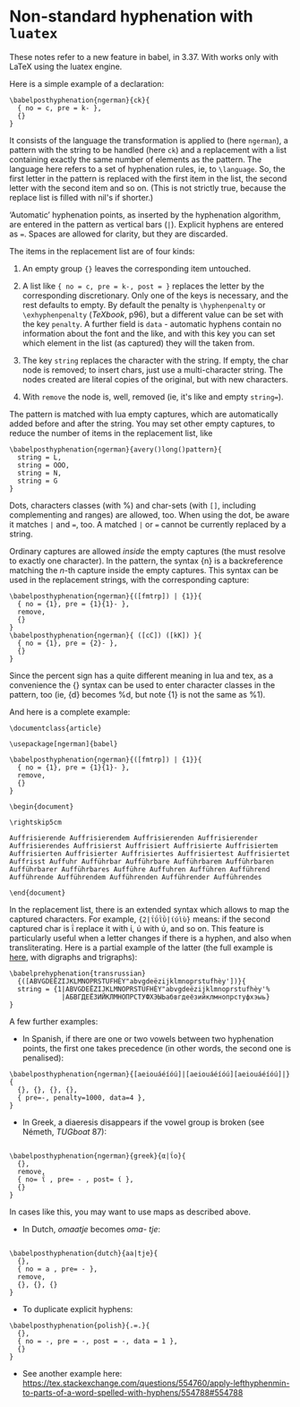 # Non-standard hyphenation with `luatex`

These notes refer to a new feature in babel, in 3.37. With works only with LaTeX using the luatex engine.

Here is a simple example of a declaration:
```
\babelposthyphenation{ngerman}{ck}{
  { no = c, pre = k- },
  {}
}
```

It consists of the language the transformation is applied to (here `ngerman`), a pattern with the string to be handled (here `ck`) and a replacement with a list containing exactly the same number of elements as the pattern. The language here refers to a set of hyphenation rules, ie, to `\language`. So, the first letter in the pattern is replaced with the first item in the list, the second letter with the second item and so on. (This is not strictly true, because the replace list is filled with nil's if shorter.)

‘Automatic’ hyphenation points, as inserted by the hyphenation algorithm, are entered in the pattern as vertical bars (`|`). Explicit hyphens are entered as `=`. Spaces are allowed for clarity, but they are discarded.

The items in the replacement list are of four kinds:

1) An empty group `{}` leaves the corresponding item untouched.

2) A list like `{ no = c, pre = k-, post = }` replaces the letter by the corresponding discretionary. Only one of the keys is necessary, and the rest defaults to empty. By default the penalty is `\hyphenpenalty` or `\exhyphenpenalty` (_TeXbook_, p96), but a different value can be set with the key `penalty`. A further field is `data` - automatic hyphens contain no information about the font and the like, and with this key you can set which element in the list (as captured) they will the taken from.

3) The key `string` replaces the character with the string. If empty, the char node is removed; to insert chars, just use a multi-character string. The nodes created are literal copies of the original, but with new characters.

4) With `remove` the node is, well, removed (ie, it's like and empty `string=`).

The pattern is matched with lua empty captures, which are automatically added before and after the string. You may set other empty captures, to reduce the number of items in the replacement list, like
```
\babelposthyphenation{ngerman}{avery()long()pattern}{
  string = L,
  string = OOO,
  string = N,
  string = G
}
```

Dots, characters classes (with %) and char-sets (with `[]`, including complementing and ranges) are allowed, too. When using the dot, be aware it matches `|` and `=`, too. A matched `|` or `=` cannot be currently replaced by a string.

Ordinary captures are allowed _inside_ the empty captures (the must resolve to exactly one character). In the pattern, the syntax {n} is a backreference matching the _n_-th capture inside the empty captures. This syntax can be used in the replacement strings, with the corresponding capture:
```
\babelposthyphenation{ngerman}{([fmtrp]) | {1}}{
  { no = {1}, pre = {1}{1}- },
  remove,
  {}
}
\babelposthyphenation{ngerman}{ ([cC]) ([kK]) }{
  { no = {1}, pre = {2}- },
  {}
}
```

Since the percent sign has a quite different meaning in lua and tex, as a convenience the {} syntax can be used to enter character classes in the pattern, too (ie, {d} becomes %d, but note {1} is not the same as %1).

And here is a complete example:
```
\documentclass{article}

\usepackage[ngerman]{babel}

\babelposthyphenation{ngerman}{([fmtrp]) | {1}}{
  { no = {1}, pre = {1}{1}- },
  remove,
  {}
}

\begin{document}

\rightskip5cm

Auffrisierende Auffrisierendem Auffrisierenden Auffrisierender
Auffrisierendes Auffrisierst Auffrisiert Auffrisierte Auffrisiertem
Auffrisierten Auffrisierter Auffrisiertes Auffrisiertest Auffrisiertet
Auffrisst Auffuhr Aufführbar Aufführbare Aufführbarem Aufführbaren
Aufführbarer Aufführbares Aufführe Auffuhren Aufführen Aufführend
Aufführende Aufführendem Aufführenden Aufführender Aufführendes

\end{document}
```

In the replacement list, there is an extended syntax which allows to map the captured characters. For example, `{2|ΐΰῒῢ|ίύὶὺ}` means: if the second captured char is ΐ replace it with ί, ύ with ύ, and so on. This feature is particularly useful when a letter changes if there is a hyphen, and also when transliterating. Here is a partial example of the latter (the full example is [here](../news/whats-new-in-babel-3.44.md), with digraphs and trigraphs):
```
\babelprehyphenation{transrussian}
  {([ABVGDEËZIJKLMNOPRSTUFHÈY"abvgdeëzijklmnoprstufhèy'])}{
  string = {1|ABVGDEËZIJKLMNOPRSTUFHÈY"abvgdeëzijklmnoprstufhèy'%
             |АБВГДЕЁЗИЙКЛМНОПРСТУФХЭЫЬабвгдеёзийклмнопрстуфхэыь}
}
```

A few further examples:

* In Spanish, if there are one or two vowels between two hyphenation points, the first one takes precedence (in other words, the second one is penalised):
```
\babelposthyphenation{ngerman}{[aeiouáéíóú]|[aeiouáéíóú][aeiouáéíóú]|}{
  {}, {}, {}, {},
  { pre=-, penalty=1000, data=4 },
}
```
* In Greek, a diaeresis disappears if the vowel group is broken (see Németh, _TUGboat_ 87):
```

\babelposthyphenation{ngerman}{greek}{α|ΐο}{
  {},
  remove,
  { no= ΐ , pre= - , post= ί },
  {}
}
```
In cases like this, you may want to use maps as described above.

* In Dutch, _omaatje_ becomes _oma- tje_:
```

\babelposthyphenation{dutch}{aa|tje}{
  {},
  { no = a , pre= - },
  remove,
  {}, {}, {}
}
```
* To duplicate explicit hyphens:
```
\babelposthyphenation{polish}{.=.}{
  {},
  { no = -, pre = -, post = -, data = 1 },
  {}
}
```

* See another example here: https://tex.stackexchange.com/questions/554760/apply-lefthyphenmin-to-parts-of-a-word-spelled-with-hyphens/554788#554788
